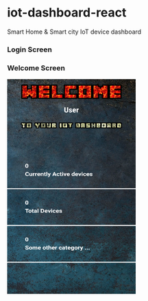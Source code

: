 # iot-dashboard-react
Smart Home &amp; Smart city IoT  device dashboard 

<h3>Login Screen</h3>

<h3>Welcome Screen</h3>
<img src = "./Screenshot_2021-05-20-19-41-41-34.png" height=500 width = 300/>
